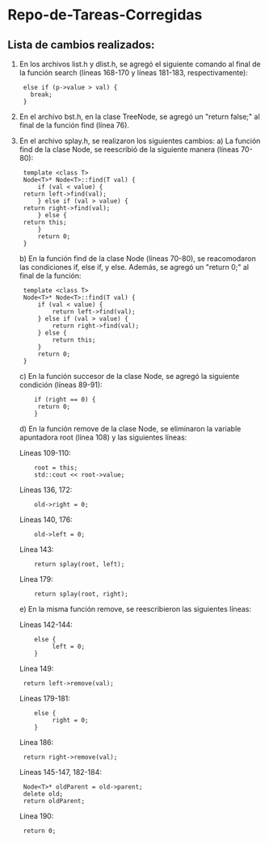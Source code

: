 # Repo-de-Tareas-Corregidas
## Lista de cambios realizados:
1. En los archivos list.h y dlist.h, se agregó el siguiente comando al final de la función search (líneas 168-170 y líneas 181-183, respectivamente):

        else if (p->value > val) {
          break;
        }  

2. En el archivo bst.h, en la clase TreeNode, se agregó un "return false;" al final de la función find (línea 76).
3. En el archivo splay.h, se realizaron los siguientes cambios:
    a) La función find de la clase Node, se reescribió de la siguiente manera (líneas 70-80):
   
        template <class T>
        Node<T>* Node<T>::find(T val) {
            if (val < value) {
        return left->find(val);
            } else if (val > value) {
        return right->find(val);
            } else {
        return this;
            }
            return 0;
        }

   b) En la función find de la clase Node (líneas 70-80), se reacomodaron las condiciones if, else if, y else. Además, se agregó un "return 0;" 
   al final de la función:
   
        template <class T>
        Node<T>* Node<T>::find(T val) {
            if (val < value) {
                return left->find(val);
            } else if (val > value) {
                return right->find(val);
            } else {
                return this;
            }
            return 0;
        }

   c) En la función succesor de la clase Node, se agregó la siguiente condición (líneas 89-91):

           if (right == 0) {
        	return 0; 
    	   }

   d) En la función remove de la clase Node, se eliminaron la variable apuntadora root (línea 108) y las siguientes líneas:

   Líneas 109-110:
   
           root = this;
           std::cout << root->value;

   Líneas 136, 172:
   
           old->right = 0;

   Líneas 140, 176:
   
           old->left = 0;

   Línea 143:
   
           return splay(root, left);

   Línea 179:
   
           return splay(root, right);

   e) En la misma función remove, se reescribieron las siguientes líneas:

   Líneas 142-144:
   
           else {
                left = 0;
           }
       
   Línea 149:
   
        return left->remove(val);

   Líneas 179-181:

           else {
                right = 0;
           }

   Línea 186:
   
        return right->remove(val);

   Líneas 145-147, 182-184:

        Node<T>* oldParent = old->parent;
        delete old;
        return oldParent;

   Línea 190:
   
        return 0;
